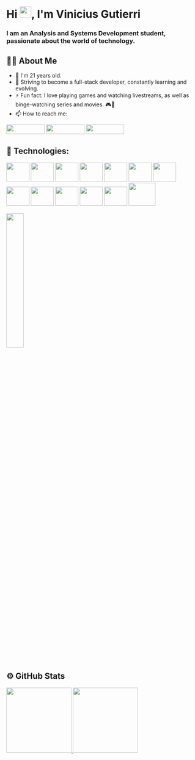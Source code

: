<h1>Hi <img src="https://raw.githubusercontent.com/MartinHeinz/MartinHeinz/master/wave.gif" width="30px">, I'm Vinicius Gutierri</h1>

<h3>I am an Analysis and Systems Development student, passionate about the world of technology.</h3>


## 🙋‍♂️ About Me

- 👦 I'm 21 years old.
- 📖 Striving to become a full-stack developer, constantly learning and evolving.
- ⚡ Fun fact: I love playing games and watching livestreams, as well as binge-watching series and movies. 🎮🍿
- 📫 How to reach me:

[<img src = "https://img.shields.io/badge/instagram-%23E4405F.svg?&style=for-the-badge&logo=instagram&logoColor=white" height=25px width= 100px>](https://www.instagram.com/viniguti0202/)
[<img src="https://img.shields.io/badge/linkedin-%230077B5.svg?&style=for-the-badge&logo=linkedin&logoColor=white" height=25px width= 100px/>](https://www.linkedin.com/in/vinicius-gutierri-da-costa/)
[<img src="https://img.shields.io/badge/twitter-%231DA1F2.svg?&style=for-the-badge&logo=twitter&logoColor=white" height=25px width= 100px/>](https://twitter.com/v1nicim)


## 🚀 Technologies:

<div style="display: inline-block;">
          <img height="50" width="60" src="https://cdn.jsdelivr.net/gh/devicons/devicon/icons/html5/html5-original.svg" />
          <img height="50" width="60" src="https://cdn.jsdelivr.net/gh/devicons/devicon/icons/css3/css3-original.svg" />
          <img height="50" width="60" src="https://cdn.jsdelivr.net/gh/devicons/devicon/icons/javascript/javascript-original.svg" />
          <img height="50" width="60" src="https://cdn.jsdelivr.net/gh/devicons/devicon/icons/java/java-original-wordmark.svg" />
          <img height="50" width="60" src="https://cdn.jsdelivr.net/gh/devicons/devicon/icons/php/php-original.svg" />
          <img height="50" width="60" src="https://cdn.jsdelivr.net/gh/devicons/devicon/icons/mysql/mysql-original-wordmark.svg" />
          <img height="50" width="60" src="https://cdn.jsdelivr.net/gh/devicons/devicon/icons/c/c-original.svg" />
          <img height="50" width="60" src="https://cdn.jsdelivr.net/gh/devicons/devicon/icons/bootstrap/bootstrap-original-wordmark.svg" />
          <img height="50" width="60" src="https://cdn.jsdelivr.net/gh/devicons/devicon/icons/figma/figma-original.svg" />
          <img height="50" width="60" src="https://cdn.jsdelivr.net/gh/devicons/devicon/icons/git/git-original.svg" />
          <img height="50" width="60" src="https://cdn.jsdelivr.net/gh/devicons/devicon/icons/dotnetcore/dotnetcore-original.svg" />
          <img height="50" width="60" src="https://cdn.jsdelivr.net/gh/devicons/devicon/icons/react/react-original-wordmark.svg" />
          <img height="60" width="70" src="https://cdn.jsdelivr.net/gh/devicons/devicon@latest/icons/nodejs/nodejs-plain-wordmark.svg" />
</div>
<br>
<br>

<img src="https://www.reactiongifs.com/r/drj1NmK.gif" height= 30% width=30%/>

## ⚙️  GitHub Stats

<div>
 <a href="https://github.com/ViniciusGutierri">
 <img height="170em" src="https://github-readme-stats.vercel.app/api?username=ViniciusGutierri&show_icons=true&theme=dark&include_all_commits=true&count_private=true"/>
 <img height="170em" src="https://github-readme-stats.vercel.app/api/top-langs/?username=ViniciusGutierri&layout=compact&langs_count=7&theme=dark"/>
</div>
